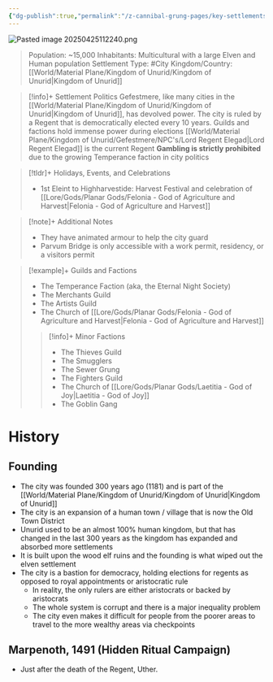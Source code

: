 ```yaml
---
{"dg-publish":true,"permalink":"/z-cannibal-grung-pages/key-settlements/cgp-gefestmere/"}
---
```


![Pasted image 20250425112240.png](/img/user/z_Assets/Pasted%20image%2020250425112240.png)

>Population: ~15,000
>Inhabitants: Multicultural with a large Elven and Human population
>Settlement Type: #City
>Kingdom/Country: [[World/Material Plane/Kingdom of Unurid/Kingdom of Unurid\|Kingdom of Unurid]]

>[!info]+ Settlement Politics
>Gefestmere, like many cities in the [[World/Material Plane/Kingdom of Unurid/Kingdom of Unurid\|Kingdom of Unurid]], has devolved power. The city is ruled by a Regent that is democratically elected every 10 years.
>Guilds and factions hold immense power during elections
>[[World/Material Plane/Kingdom of Unurid/Gefestmere/NPC's/Lord Regent Elegad\|Lord Regent Elegad]] is the current Regent
>**Gambling is strictly prohibited** due to the growing Temperance faction in city politics

>[!tldr]+ Holidays, Events, and Celebrations
>- 1st Eleint to Highharvestide: Harvest Festival and celebration of [[Lore/Gods/Planar Gods/Felonia - God of Agriculture and Harvest\|Felonia - God of Agriculture and Harvest]]

>[!note]+ Additional Notes
>- They have animated armour to help the city guard
>- Parvum Bridge is only accessible with a work permit, residency, or a visitors permit 


>[!example]+ Guilds and Factions
>- The Temperance Faction (aka, the Eternal Night Society)
>- The Merchants Guild
>- The Artists Guild
>- The Church of [[Lore/Gods/Planar Gods/Felonia - God of Agriculture and Harvest\|Felonia - God of Agriculture and Harvest]]
>>[!info]+ Minor Factions
>>- The Thieves Guild
>>- The Smugglers
>>- The Sewer Grung 
>>- The Fighters Guild
>>- The Church of [[Lore/Gods/Planar Gods/Laetitia - God of Joy\|Laetitia - God of Joy]]
>>- The Goblin Gang 

# History
## Founding
- The city was founded 300 years ago (1181) and is part of the [[World/Material Plane/Kingdom of Unurid/Kingdom of Unurid\|Kingdom of Unurid]]
- The city is an expansion of a human town / village that is now the Old Town District
- Unurid used to be an almost 100% human kingdom, but that has changed in the last 300 years as the kingdom has expanded and absorbed more settlements
- It is built upon the wood elf ruins and the founding is what wiped out the elven settlement
- The city is a bastion for democracy, holding elections for regents as opposed to royal appointments or aristocratic rule
	- In reality, the only rulers are either aristocrats or backed by aristocrats
	- The whole system is corrupt and there is a major inequality problem
	- The city even makes it difficult for people from the poorer areas to travel to the more wealthy areas via checkpoints

## Marpenoth, 1491 (Hidden Ritual Campaign)
- Just after the death of the Regent, Uther.